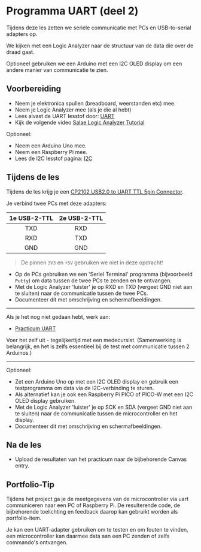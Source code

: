 # Programma UART (deel 2)

Tijdens deze les zetten we seriele communicatie met PCs en USB-to-serial adapters op.

We kijken met een Logic Analyzer naar de structuur van de data die over de draad gaat.

Optioneel gebruiken we een Arduino met een I2C OLED display om een andere manier van communicatie te zien.

## Voorbereiding

- Neem je elektronica spullen (breadboard, weerstanden etc) mee.
- Neem je Logic Analyzer mee (als je die al hebt)
- Lees alvast de UART lesstof door: [UART](../../hardware-interfacing/communicatie/UART/README.md)
- Kijk de volgende video [Salae Logic Analyzer Tutorial](https://www.youtube.com/watch?v=rR5cEFRO9_s)

Optioneel:

- Neem een Arduino Uno mee.
- Neem een Raspberry Pi mee.
- Lees de I2C lesstof pagina: [I2C](../../hardware-interfacing/communicatie/I2C/README.md)

## Tijdens de les

Tijdens de les krijg je een [CP2102 USB2.0 to UART TTL 5pin Connector](https://hu-hbo-ict.gitlab.io/turing-lab/ti-lab-shop/CP2102%20USB%202.0%20to%20UART%20TTL%205PIN%20Connector.html).

Je verbind twee PCs met deze adapters:

| 1e USB-2-TTL | 2e USB-2-TTL |
| :----:       | :----:       |
| TXD          | RXD          |
| RXD          | TXD          |
| GND          | GND          |

> De pinnen `3V3` en `+5V` gebruiken we niet in deze opdracht!

- Op de PCs gebruiken we een 'Seriel Terminal' programma (bijvoorbeeld `Putty`) om data tussen de twee PCs te zenden en te ontvangen.
- Met de Logic Analyzer 'luister' je op RXD en TXD (vergeet GND niet aan te sluiten) naar de communicatie tussen de twee PCs.
- Documenteer dit met omschrijving en schermafbeeldingen.

----

Als je het nog niet gedaan hebt, werk aan:

- [Practicum UART](../../hardware-interfacing/communicatie/UART/practicum-uart.md)

Voer het zelf uit - tegelijkertijd met een medecursist. (Samenwerking is belangrijk, en het is zelfs essentieel bij de test met communicatie tussen 2 Arduinos.)

----

Optioneel:

- Zet een Arduino Uno op met een I2C OLED display en gebruik een testprogramma om data via de I2C-verbinding te sturen.
- Als alternatief kan je ook een Raspberry Pi PICO of PICO-W met een I2C OLED display gebruiken.
- Met de Logic Analyzer 'luister' je op SCK en SDA (vergeet GND niet aan te sluiten) naar de communicatie tussen de microcontroller en het display.
- Documenteer dit met omschrijving en schermafbeeldingen.

## Na de les

- Upload de resultaten van het practicum naar de bijbehorende Canvas entry.

## Portfolio-Tip

Tijdens het project ga je de meetgegevens van de microcontroller via uart communiceren naar een PC of Raspberry Pi. De resulterende code, de bijbehorende toelichting en feedback daarop kan gebruikt worden als portfolio-item.

Je kan een UART-adapter gebruiken om te testen en om fouten te vinden, een microcontroller kan daarmee data aan een PC zenden of zelfs commando's ontvangen.
